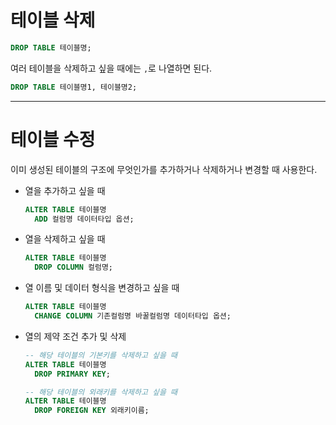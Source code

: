 # 테이블 삭제

```sql
DROP TABLE 테이블명;
```

여러 테이블을 삭제하고 싶을 때에는 `,`로 나열하면 된다.

```sql
DROP TABLE 테이블명1, 테이블명2;
```

---

# 테이블 수정

이미 생성된 테이블의 구조에 무엇인가를 추가하거나 삭제하거나 변경할 때 사용한다.

- 열을 추가하고 싶을 때

  ```sql
  ALTER TABLE 테이블명
  	ADD 컬럼명 데이터타입 옵션;
  ```

- 열을 삭제하고 싶을 때

  ```sql
  ALTER TABLE 테이블명
  	DROP COLUMN 컬럼명;
  ```

- 열 이름 및 데이터 형식을 변경하고 싶을 때

  ```sql
  ALTER TABLE 테이블명
  	CHANGE COLUMN 기존컬럼명 바꿀컬럼명 데이터타입 옵션;
  ```

- 열의 제약 조건 추가 및 삭제

  ```sql
  -- 해당 테이블의 기본키를 삭제하고 싶을 때
  ALTER TABLE 테이블명
  	DROP PRIMARY KEY;

  -- 해당 테이블의 외래키를 삭제하고 싶을 때
  ALTER TABLE 테이블명
  	DROP FOREIGN KEY 외래키이름;
  ```
